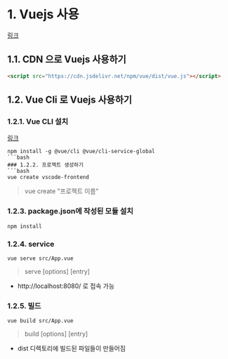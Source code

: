 
# 1.  Vuejs 사용
[링크](https://kr.vuejs.org/v2/guide/installation.html)
## 1.1. CDN 으로 Vuejs 사용하기
```html
<script src="https://cdn.jsdelivr.net/npm/vue/dist/vue.js"></script>
```
## 1.2. Vue Cli 로 Vuejs 사용하기
### 1.2.1. Vue CLI 설치
[링크](https://cli.vuejs.org/guide/)
```
npm install -g @vue/cli @vue/cli-service-global
```bash
### 1.2.2. 프로젝트 생성하기
```bash
vue create vscode-frontend
```
> vue create "프로젝트 이름"
### 1.2.3. package.json에 작성된 모듈 설치
```
npm install
```
### 1.2.4. service
```
vue serve src/App.vue
```
> serve [options] [entry]
   - http://localhost:8080/ 로 접속 가능
### 1.2.5. 빌드
```
vue build src/App.vue
```
> build [options] [entry]
   - dist 디렉토리에 빌드된 파일들이 만들어짐